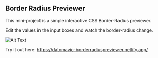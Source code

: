 Border Radius Previewer
-----
This mini-project is a simple interactive CSS Border-Radius previewer.

Edit the values in the input boxes and watch the border-radius change. 

![Alt Text](https://i.imgur.com/olFbcFQ.gif)

Try it out here: https://datomavic-borderradiuspreviewer.netlify.app/
